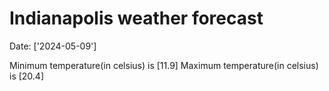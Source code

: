 # Indianapolis weather forecast 
Date: ['2024-05-09'] 

Minimum temperature(in celsius) is [11.9] 
Maximum temperature(in celsius) is [20.4]